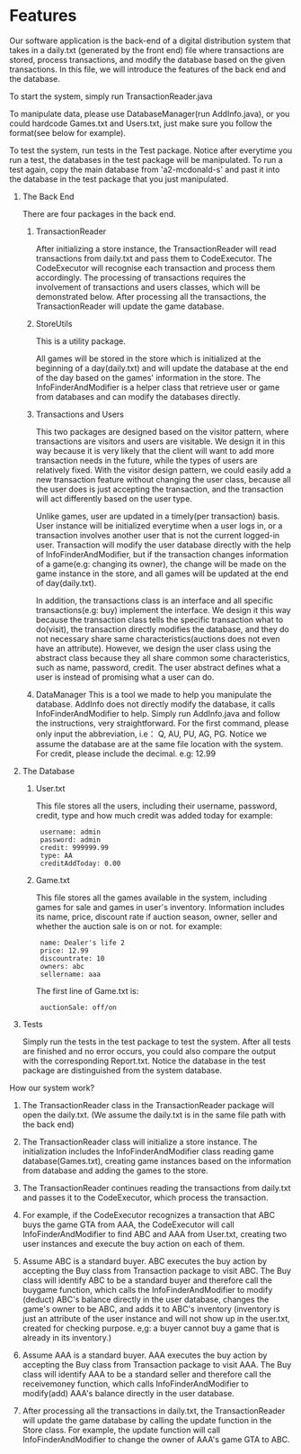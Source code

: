 # Features

Our software application is the back-end of a digital distribution system that takes in a daily.txt
(generated by the front end) file where transactions are stored, process transactions, and modify the database 
based on the given transactions. In this file, we will introduce the features of the back end and
the database.

To start the system, simply run TransactionReader.java

To manipulate data, please use DatabaseManager(run AddInfo.java), or you could hardcode Games.txt and Users.txt, just
make sure you follow the format(see below for example).

To test the system, run tests in the Test package. Notice after everytime you run a test, the databases in the test
package will be manipulated. To run a test again, copy the main database from 'a2-mcdonald-s' and past it into the 
database in the test package that you just manipulated.

1. The Back End
   
    There are four packages in the back end.
   
    1) TransactionReader
        
        After initializing a store instance, the TransactionReader will read transactions from 
        daily.txt and pass them to CodeExecutor. The CodeExecutor will recognise each transaction and process them 
        accordingly. The processing of transactions requires the involvement of transactions and users classes, which 
        will be demonstrated below. After processing all the transactions, the TransactionReader will update the game 
        database.
   
    2) StoreUtils
       
        This is a utility package.
            
        All games will be stored in the store which is initialized at the beginning of a day(daily.txt) 
        and will update the database at the end of the day based on the games' information in the store. The 
        InfoFinderAndModifier is a helper class that retrieve user or game from databases and can modify the databases
        directly.
       
    3) Transactions and Users
    
        This two packages are designed based on the visitor pattern, where transactions are visitors and 
        users are visitable. We design it in this way because it is very likely that the client will want to 
        add more transaction needs in the future, while the types of users are relatively fixed. With the visitor design
        pattern, we could easily add a new transaction feature without changing the user class, because all the user
        does is just accepting the transaction, and the transaction will act differently based on the user type.
       
        Unlike games, user are updated in a timely(per transaction) basis. User instance will be initialized everytime 
        when a user logs in, or a transaction involves another user that is not the current logged-in user. Transaction
        will modify the user database directly with the help of InfoFinderAndModifier, but if the transaction changes 
        information of a game(e.g: changing its owner), the change will be made on the game instance in the store, and
        all games will be updated at the end of day(daily.txt).
        
        In addition, the transactions class is an interface and all specific transactions(e.g: buy) implement the 
        interface. We design it this way because the transaction class tells the specific transaction what to do(visit),
        the transaction directly modifies the database, and they do not necessary share same characteristics(auctions
        does not even have an attribute). However, we design the user class using the abstract class because they all 
        share common some characteristics, such as name, password, credit. The user abstract defines what a user is
        instead of promising what a user can do.
    
    4) DataManager
        This is a tool we made to help you manipulate the database. AddInfo does not directly modify the database, it 
        calls InfoFinderAndModifier to help. Simply run AddInfo.java and follow the instructions, very straightforward. 
        For the first command, please only input the abbreviation, i.e： Q, AU, PU, AG, PG.  Notice we assume the 
        database are at the same file location with the system.
        For credit, please include the decimal. e.g: 12.99
        
    

2. The Database
    1) User.txt
    
       This file stores all the users, including their username, password, credit, type and 
       how much credit was added today
       for example:
       
            username: admin
            password: admin
            credit: 999999.99
            type: AA
            creditAddToday: 0.00
       
    2) Game.txt
       
        This file stores all the games available in the system, including games for sale and games in user's
        inventory. Information includes its name, price, discount rate if auction season, owner, seller and whether
        the auction sale is on or not.
        for example:
            
            name: Dealer's life 2
            price: 12.99
            discountrate: 10
            owners: abc
            sellername: aaa
        
        The first line of Game.txt is:
            
            auctionSale: off/on
        
     
3. Tests
   
    Simply run the tests in the test package to test the system. After all tests are finished and no error occurs, you
    could also compare the output with the corresponding Report.txt. Notice the database in the test package are 
    distinguished from the system database.


How our system work?

1) The TransactionReader class in the TransactionReader package will open the daily.txt. (We assume the daily.txt is in
   the same file path with the back end)
   
2) The TransactionReader class will initialize a store instance. The initialization includes the InfoFinderAndModifier 
   class reading game database(Games.txt), creating game instances based on the information from database and adding the
   games to the store.
   
3) The TransactionReader continues reading the transactions from daily.txt and passes it to the CodeExecutor, which 
   process the transaction.

4) For example, if the CodeExecutor recognizes a transaction that ABC buys the game GTA from AAA, the CodeExecutor 
   will call InfoFinderAndModifier to find ABC and AAA from User.txt, creating two user instances and execute the buy 
   action on each of them.
   
5) Assume ABC is a standard buyer. ABC executes the buy action by accepting the Buy class from Transaction package to 
   visit ABC. The Buy class will identify ABC to be a standard buyer and therefore call the buygame function, which
   calls the InfoFinderAndModifier to modify (deduct) ABC's balance directly in the user database, changes the 
   game's owner to be ABC, and adds it to ABC's inventory (inventory is just an attribute of the user instance and
   will not show up in the user.txt, created for checking purpose. e,g: a buyer cannot buy a game that is already in 
   its inventory.)
   
6) Assume AAA is a standard buyer. AAA executes the buy action by accepting the Buy class from Transaction package to 
   visit AAA. The Buy class will identify AAA to be a standard seller and therefore call the receivemoney function, 
   which calls InfoFinderAndModifier to modify(add) AAA's balance directly in the user database.
   
7) After processing all the transactions in daily.txt, the TransactionReader will update the game database by calling the 
   update function in the Store class. For example, the update function will call InfoFinderAndModifier to change the
   owner of AAA's game GTA to ABC.

